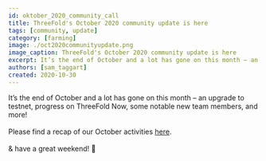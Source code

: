 ```yaml
---
id: oktober_2020_community_call
title: ThreeFold's October 2020 community update is here
tags: [community, update]
category: [farming]
image: ./oct2020communityupdate.png
image_caption: ThreeFold's October 2020 community update is here
excerpt: It’s the end of October and a lot has gone on this month – an upgrade to testnet, progress on ThreeFold Now, some notable new team members, and more! Find the link to the full update within!
authors: [sam_taggart]
created: 2020-10-30
---
```


It’s the end of October and a lot has gone on this month – an upgrade to testnet, progress on ThreeFold Now, some notable new team members, and more!
<br/>
<br/>
Please find a recap of our October activities [here](https://wiki.threefold.io/#/threefold_update_oct2020).
<br/>
<br/>
& have a great weekend! 🎃
